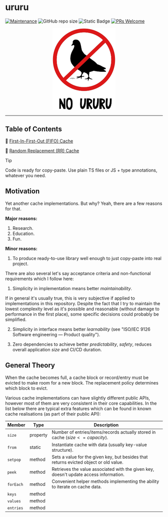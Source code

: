 # ururu

[![Maintenance](https://img.shields.io/maintenance/yes/2023.svg?style=flat)]()
![GitHub repo size](https://img.shields.io/github/repo-size/zhibirc/ururu?style=flat&color=008080)
![Static Badge](https://img.shields.io/badge/cache_algorithms-7-f0e68c)
[![PRs Welcome](https://img.shields.io/badge/PRs-welcome-blue.svg?style=flat)]()

<p align="center">
    <img width="200" src="ururu.jpeg">
</p>

---

## Table of Contents

🐢 [First-In-First-Out (FIFO) Cache](./fifo-cache/)

🐝 [Random Replacement (RR) Cache](./rr-cache/)

> [!TIP]
> Code is ready for copy-paste. Use plain TS files or JS + type annotations, whatever you need.

## Motivation

Yet another cache implementations. But why? Yeah, there are a few reasons for that.

**Major reasons:**

1. Research.
2. Education.
3. Fun.

**Minor reasons:**

1. To produce ready-to-use library well enough to just copy-paste into real project.

There are also several let's say acceptance criteria and non-functional requirements which I follow here:

1. Simplicity in implementation means better _maintainability_.

If in general it's usually true, this is very subjective if applied to implementations in this repository. Despite the fact that I try to maintain the lowest complexity level as it's possible and reasonable (without damage to performance in the first place), some specific decisions could probably be simplified.

2. Simplicity in interface means better _learnability_ (see "ISO/IEC 9126 Software engineering — Product quality").

3. Zero dependencies to achieve better _predictability_, _safety_, reduces overall application _size_ and CI/CD duration.

## General Theory

When the cache becomes full, a cache block or record/entry must be evicted to make room for a new block. The replacement policy determines which block to evict.

Various cache implementations can have slightly different public APIs, however most of them are very consistent in their core capabilities. In the list below there are typical extra features which can be found in known cache realisations (as part of their public API):

| Member  | Type   | Description                                                                         |
|---------|--------|-------------------------------------------------------------------------------------|
|`size`   |property|Number of entries/items/records actually stored in cache ($size <= capacity$).       |
|`from`   |static  |Instantiate cache with data (usually key-value structure).                           |
|`setpop` |method  |Sets a value for the given key, but besides that returns evicted object or old value.|
|`peek`   |method  |Retrieves the value associated with the given key, doesn't update access information.|
|`forEach`|method  |Convenient helper methods implementing the ability to iterate on cache data.         |
|`keys`   |method  |                                                                                     |
|`values` |method  |                                                                                     |
|`entries`|method  |                                                                                     |